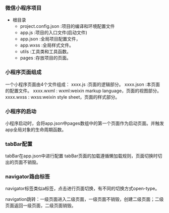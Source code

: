 ### 微信小程序项目 


* 根目录
    * project.config.json :项目的编译和环境配置文件
    * app.js :项目的入口文件(启动文件)
    * app.json :全局项目配置文件，
    * app.wxss :全局样式文件。
    * utils :工具类和工具函数。
    * pages :存放项目的页面。


### 小程序页面组成

一个小程序页面由4个文件组成：
xxxx.js :页面的逻辑部分。
xxxx.json :本页面的配置文件。
xxxx.wxml : wxml:weixin markup language，页面的视图部分。
xxxx.wxss : wxss:weixin style sheet，页面的样式部分。


### 小程序的启动

小程序启动时，会将app.json中pages数组中的第一个页面作为启动页面。并触发app全局对象的生命周期函数。

### tabBar配置
tabBar在app.json中进行配置
tabBar页面的加载遵循懒加载规则，页面切换时切出的页面不销毁。


### navigator路由标签
navigator标签类似a标签，点击进行页面切换，有不同的切换方式open-type。

navigation跳转：一级页面进入二级页面，一级页面不销毁，创建二级页面；二级页面返回一级页面，二级页面销毁。

